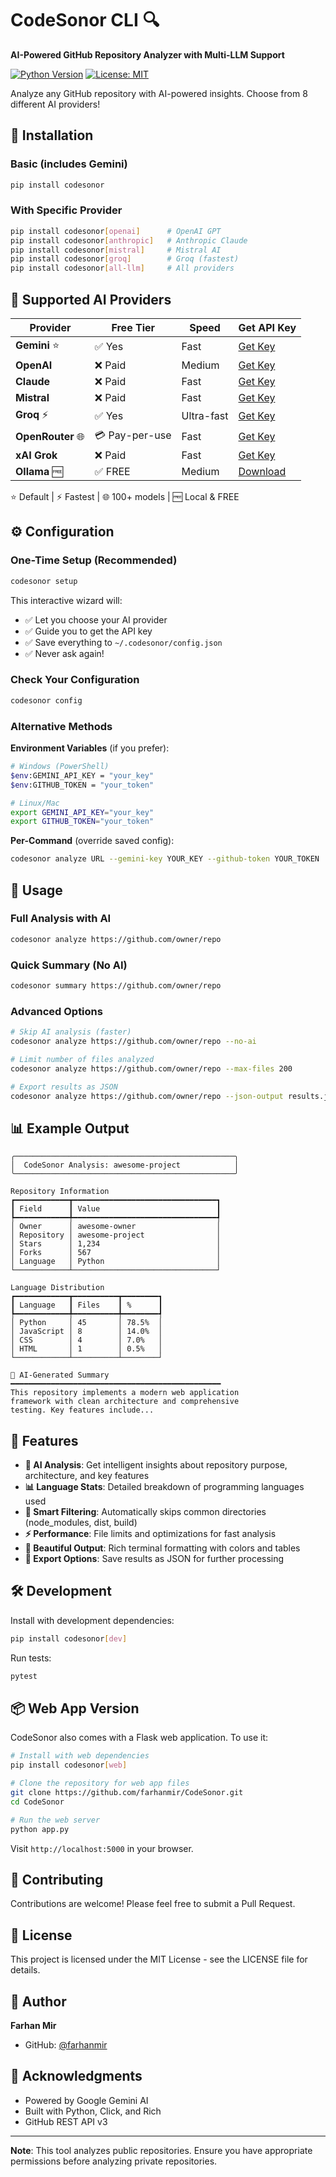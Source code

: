 # CodeSonor CLI 🔍

**AI-Powered GitHub Repository Analyzer with Multi-LLM Support**

[![Python Version](https://img.shields.io/badge/python-3.9+-blue.svg)](https://www.python.org/downloads/)
[![License: MIT](https://img.shields.io/badge/License-MIT-yellow.svg)](https://opensource.org/licenses/MIT)

Analyze any GitHub repository with AI-powered insights. Choose from 8 different AI providers!

## 🚀 Installation

### Basic (includes Gemini)
```bash
pip install codesonor
```

### With Specific Provider
```bash
pip install codesonor[openai]      # OpenAI GPT
pip install codesonor[anthropic]   # Anthropic Claude
pip install codesonor[mistral]     # Mistral AI
pip install codesonor[groq]        # Groq (fastest)
pip install codesonor[all-llm]     # All providers
```

## 🤖 Supported AI Providers

| Provider | Free Tier | Speed | Get API Key |
|----------|-----------|-------|-------------|
| **Gemini** ⭐ | ✅ Yes | Fast | [Get Key](https://aistudio.google.com/app/apikey) |
| **OpenAI** | ❌ Paid | Medium | [Get Key](https://platform.openai.com/api-keys) |
| **Claude** | ❌ Paid | Fast | [Get Key](https://console.anthropic.com/settings/keys) |
| **Mistral** | ❌ Paid | Fast | [Get Key](https://console.mistral.ai/api-keys/) |
| **Groq** ⚡ | ✅ Yes | Ultra-fast | [Get Key](https://console.groq.com/keys) |
| **OpenRouter** 🌐 | 💳 Pay-per-use | Fast | [Get Key](https://openrouter.ai/keys) |
| **xAI Grok** | ❌ Paid | Fast | [Get Key](https://console.x.ai) |
| **Ollama** 🆓 | ✅ FREE | Medium | [Download](https://ollama.ai/download) |

⭐ Default | ⚡ Fastest | 🌐 100+ models | 🆓 Local & FREE

## ⚙️ Configuration

### One-Time Setup (Recommended)
```bash
codesonor setup
```
This interactive wizard will:
- ✅ Let you choose your AI provider
- ✅ Guide you to get the API key  
- ✅ Save everything to `~/.codesonor/config.json`
- ✅ Never ask again!

### Check Your Configuration
```bash
codesonor config
```

### Alternative Methods

**Environment Variables** (if you prefer):
```bash
# Windows (PowerShell)
$env:GEMINI_API_KEY = "your_key"
$env:GITHUB_TOKEN = "your_token"

# Linux/Mac
export GEMINI_API_KEY="your_key"
export GITHUB_TOKEN="your_token"
```

**Per-Command** (override saved config):
```bash
codesonor analyze URL --gemini-key YOUR_KEY --github-token YOUR_TOKEN
```

## 📖 Usage

### Full Analysis with AI
```bash
codesonor analyze https://github.com/owner/repo
```

### Quick Summary (No AI)
```bash
codesonor summary https://github.com/owner/repo
```

### Advanced Options
```bash
# Skip AI analysis (faster)
codesonor analyze https://github.com/owner/repo --no-ai

# Limit number of files analyzed
codesonor analyze https://github.com/owner/repo --max-files 200

# Export results as JSON
codesonor analyze https://github.com/owner/repo --json-output results.json
```

## 📊 Example Output

```
╭─────────────────────────────────────────────────╮
│  CodeSonor Analysis: awesome-project            │
╰─────────────────────────────────────────────────╯

Repository Information
┏━━━━━━━━━━━━┳━━━━━━━━━━━━━━━━━━━━━━━━━━━━━━━━┓
┃ Field      ┃ Value                          ┃
┡━━━━━━━━━━━━╇━━━━━━━━━━━━━━━━━━━━━━━━━━━━━━━━┩
│ Owner      │ awesome-owner                  │
│ Repository │ awesome-project                │
│ Stars      │ 1,234                          │
│ Forks      │ 567                            │
│ Language   │ Python                         │
└────────────┴────────────────────────────────┘

Language Distribution
┏━━━━━━━━━━━━┳━━━━━━━━━━┳━━━━━━━━┓
┃ Language   ┃ Files    ┃ %      ┃
┡━━━━━━━━━━━━╇━━━━━━━━━━╇━━━━━━━━┩
│ Python     │ 45       │ 78.5%  │
│ JavaScript │ 8        │ 14.0%  │
│ CSS        │ 4        │ 7.0%   │
│ HTML       │ 1        │ 0.5%   │
└────────────┴──────────┴────────┘

🤖 AI-Generated Summary
━━━━━━━━━━━━━━━━━━━━━━━━━━━━━━━━━━━━━━━━━━━━━━━
This repository implements a modern web application
framework with clean architecture and comprehensive
testing. Key features include...
```

## 🎯 Features

- **🤖 AI Analysis**: Get intelligent insights about repository purpose, architecture, and key features
- **📊 Language Stats**: Detailed breakdown of programming languages used
- **📁 Smart Filtering**: Automatically skips common directories (node_modules, dist, build)
- **⚡ Performance**: File limits and optimizations for fast analysis
- **🎨 Beautiful Output**: Rich terminal formatting with colors and tables
- **💾 Export Options**: Save results as JSON for further processing

## 🛠️ Development

Install with development dependencies:
```bash
pip install codesonor[dev]
```

Run tests:
```bash
pytest
```

## 📦 Web App Version

CodeSonor also comes with a Flask web application. To use it:

```bash
# Install with web dependencies
pip install codesonor[web]

# Clone the repository for web app files
git clone https://github.com/farhanmir/CodeSonor.git
cd CodeSonor

# Run the web server
python app.py
```

Visit `http://localhost:5000` in your browser.

## 🤝 Contributing

Contributions are welcome! Please feel free to submit a Pull Request.

## 📄 License

This project is licensed under the MIT License - see the LICENSE file for details.

## 👤 Author

**Farhan Mir**

- GitHub: [@farhanmir](https://github.com/farhanmir)

## 🙏 Acknowledgments

- Powered by Google Gemini AI
- Built with Python, Click, and Rich
- GitHub REST API v3

---

**Note**: This tool analyzes public repositories. Ensure you have appropriate permissions before analyzing private repositories.
